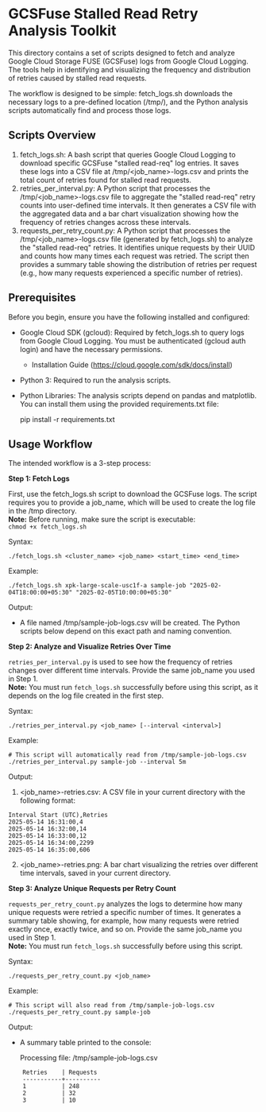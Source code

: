 GCSFuse Stalled Read Retry Analysis Toolkit
============================================

This directory contains a set of scripts designed to fetch and analyze Google Cloud Storage FUSE (GCSFuse) logs from Google Cloud Logging. The tools help in identifying and visualizing the frequency and distribution of retries caused by stalled read requests.

The workflow is designed to be simple: fetch_logs.sh downloads the necessary logs to a pre-defined location (/tmp/), and the Python analysis scripts automatically find and process those logs.


Scripts Overview
----------------

1. fetch_logs.sh: A bash script that queries Google Cloud Logging to download specific GCSFuse "stalled read-req" log entries. It saves these logs into a CSV file at /tmp/<job_name>-logs.csv and prints the total count of retries found for stalled read requests.
2. retries_per_interval.py:  A Python script that processes the /tmp/<job_name>-logs.csv file to aggregate the "stalled read-req" retry counts into user-defined time intervals. It then generates a CSV file with the aggregated data and a bar chart visualization showing how the frequency of retries changes across these intervals.
3. requests_per_retry_count.py: A Python script that processes the /tmp/<job_name>-logs.csv file (generated by fetch_logs.sh) to analyze the "stalled read-req" retries. It identifies unique requests by their UUID and counts how many times each request was retried. The script then provides a summary table showing the distribution of retries per request (e.g., how many requests experienced a specific number of retries).


Prerequisites
-------------

Before you begin, ensure you have the following installed and configured:

* Google Cloud SDK (gcloud): Required by fetch_logs.sh to query logs from Google Cloud Logging. You must be authenticated (gcloud auth login) and have the necessary permissions.
  - Installation Guide (https://cloud.google.com/sdk/docs/install)

* Python 3: Required to run the analysis scripts.

* Python Libraries: The analysis scripts depend on pandas and matplotlib. You can install them using the provided requirements.txt file:
    
    pip install -r requirements.txt


Usage Workflow
--------------

The intended workflow is a 3-step process:

**Step 1: Fetch Logs**

First, use the fetch_logs.sh script to download the GCSFuse logs. The script requires you to provide a job_name, which will be used to create the log file in the /tmp directory.\
**Note:** Before running, make sure the script is executable:\
`chmod +x fetch_logs.sh`

Syntax:

    ./fetch_logs.sh <cluster_name> <job_name> <start_time> <end_time>

Example:

    ./fetch_logs.sh xpk-large-scale-usc1f-a sample-job "2025-02-04T18:00:00+05:30" "2025-02-05T10:00:00+05:30"

Output:

* A file named /tmp/sample-job-logs.csv will be created. The Python scripts below depend on this exact path and naming convention.

**Step 2: Analyze and Visualize Retries Over Time**

`retries_per_interval.py` is used to see how the frequency of retries changes over different time intervals. Provide the same job_name you used in Step 1.\
**Note:** You must run `fetch_logs.sh` successfully before using this script, as it depends on the log file created in the first step.

Syntax:

    ./retries_per_interval.py <job_name> [--interval <interval>]

Example:

    # This script will automatically read from /tmp/sample-job-logs.csv
    ./retries_per_interval.py sample-job --interval 5m

Output:

1. <job_name>-retries.csv: A CSV file in your current directory with the following format:
```
Interval Start (UTC),Retries
2025-05-14 16:31:00,4
2025-05-14 16:32:00,14
2025-05-14 16:33:00,12
2025-05-14 16:34:00,2299
2025-05-14 16:35:00,606
```
2. <job_name>-retries.png: A bar chart visualizing the retries over different time intervals, saved in your current directory.

**Step 3: Analyze Unique Requests per Retry Count**

`requests_per_retry_count.py` analyzes the logs to determine how many unique requests were retried a specific number of times. It generates a summary table showing, for example, how many requests were retried exactly once, exactly twice, and so on. Provide the same job_name you used in Step 1.\
**Note:** You must run `fetch_logs.sh` successfully before using this script.

Syntax:

    ./requests_per_retry_count.py <job_name>

Example:

    # This script will also read from /tmp/sample-job-logs.csv
    ./requests_per_retry_count.py sample-job

Output:

* A summary table printed to the console:

    Processing file: /tmp/sample-job-logs.csv
```
    Retries    | Requests
    -----------+----------
    1          | 248
    2          | 32
    3          | 10
```
